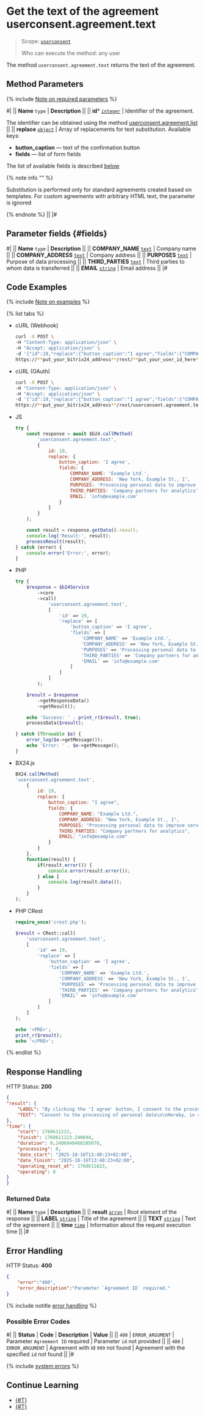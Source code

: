 # Get the text of the agreement userconsent.agreement.text

> Scope: [`userconsent`](../scopes/permissions.md)
>
> Who can execute the method: any user

The method `userconsent.agreement.text` returns the text of the agreement.

## Method Parameters

{% include [Note on required parameters](../../_includes/required.md) %}

#|
|| **Name**
`type` | **Description** ||
|| **id***
[`integer`](../data-types.md) | Identifier of the agreement.

The identifier can be obtained using the method [userconsent.agreement.list](./user-consent-agreement-list.md) ||
|| **replace** 
[`object`](../data-types.md) | Array of replacements for text substitution. Available keys:

- **button_caption** — text of the confirmation button
- **fields** — list of form fields
  
The list of available fields is described [below](#fields)

{% note info "" %}

Substitution is performed only for standard agreements created based on templates. For custom agreements with arbitrary HTML text, the parameter is ignored 

{% endnote %} ||
|#

## Parameter fields {#fields}

#|
|| **Name**
`type` | **Description** ||
|| **COMPANY_NAME**
[`text`](../data-types.md) | Company name ||
|| **COMPANY_ADDRESS**
[`text`](../data-types.md) | Company address ||
|| **PURPOSES**
[`text`](../data-types.md) | Purpose of data processing ||
|| **THIRD_PARTIES**
[`text`](../data-types.md) | Third parties to whom data is transferred ||
|| **EMAIL**
[`string`](../data-types.md) | Email address ||
|#

## Code Examples

{% include [Note on examples](../../_includes/examples.md) %}

{% list tabs %}

- cURL (Webhook)

    ```bash
    curl -X POST \
    -H "Content-Type: application/json" \
    -H "Accept: application/json" \
    -d '{"id":19,"replace":{"button_caption":"I agree","fields":{"COMPANY_NAME":"Example Ltd.","COMPANY_ADDRESS":"New York, Example St., 1","PURPOSES":"Processing personal data to improve service","THIRD_PARTIES":"Company partners for analytics","EMAIL":"info@example.com"}}}' \
    https://**put_your_bitrix24_address**/rest/**put_your_user_id_here**/**put_your_webhook_here**/userconsent.agreement.text
    ```

- cURL (OAuth)

    ```bash
    curl -X POST \
    -H "Content-Type: application/json" \
    -H "Accept: application/json" \
    -d '{"id":19,"replace":{"button_caption":"I agree","fields":{"COMPANY_NAME":"Example Ltd.","COMPANY_ADDRESS":"New York, Example St., 1","PURPOSES":"Processing personal data to improve service","THIRD_PARTIES":"Company partners for analytics","EMAIL":"info@example.com"}},"auth":"**put_access_token_here**"}' \
    https://**put_your_bitrix24_address**/rest/userconsent.agreement.text
    ```

- JS

    ```js
    try {
        const response = await $b24.callMethod(
            'userconsent.agreement.text',
            {
                id: 19,
                replace: {
                    button_caption: 'I agree',
                    fields: {
                        COMPANY_NAME: 'Example Ltd.',
                        COMPANY_ADDRESS: 'New York, Example St., 1',
                        PURPOSES: 'Processing personal data to improve service',
                        THIRD_PARTIES: 'Company partners for analytics',
                        EMAIL: 'info@example.com'
                    }
                }
            }
        );

        const result = response.getData().result;
        console.log('Result:', result);
        processResult(result);
    } catch (error) {
        console.error('Error:', error);
    }
    ```

- PHP

    ```php
    try {
        $response = $b24Service
            ->core
            ->call(
                'userconsent.agreement.text',
                [
                    'id' => 19,
                    'replace' => [
                        'button_caption' => 'I agree',
                        'fields' => [
                            'COMPANY_NAME' => 'Example Ltd.',
                            'COMPANY_ADDRESS' => 'New York, Example St., 1',
                            'PURPOSES' => 'Processing personal data to improve service',
                            'THIRD_PARTIES' => 'Company partners for analytics',
                            'EMAIL' => 'info@example.com'
                        ]
                    ]
                ]
            );

        $result = $response
            ->getResponseData()
            ->getResult();

        echo 'Success: ' . print_r($result, true);
        processData($result);

    } catch (Throwable $e) {
        error_log($e->getMessage());
        echo 'Error: ' . $e->getMessage();
    }
    ```

- BX24.js

    ```js
    BX24.callMethod(
    'userconsent.agreement.text',
        {
            id: 19,
            replace: {
                button_caption: "I agree",
                fields: {
                    COMPANY_NAME: "Example Ltd.",
                    COMPANY_ADDRESS: "New York, Example St., 1",
                    PURPOSES: "Processing personal data to improve service",
                    THIRD_PARTIES: "Company partners for analytics",
                    EMAIL: "info@example.com"
                }
            }
        },
        function(result) {
            if(result.error()) {
                console.error(result.error());
            } else {
                console.log(result.data());
            }
        }
    );
    ```

- PHP CRest

    ```php
    require_once('crest.php');

    $result = CRest::call(
        'userconsent.agreement.text',
        [
            'id' => 19,
            'replace' => [
                'button_caption' => 'I agree',
                'fields' => [
                    'COMPANY_NAME' => 'Example Ltd.',
                    'COMPANY_ADDRESS' => 'New York, Example St., 1',
                    'PURPOSES' => 'Processing personal data to improve service',
                    'THIRD_PARTIES' => 'Company partners for analytics',
                    'EMAIL' => 'info@example.com'
                ]
            ]
        ]
    );

    echo '<PRE>';
    print_r($result);
    echo '</PRE>';
    ```

{% endlist %}

## Response Handling

HTTP Status: **200**

```json
{
"result": {
    "LABEL": "By clicking the 'I agree' button, I consent to the processing of my personal data in accordance with Federal Law No. 152-FZ of July 27, 2006 'On Personal Data', under the conditions and for the purposes defined in the Consent to the processing of personal data",
    "TEXT": "Consent to the processing of personal data\n\nHereby, in accordance with Federal Law No. 152-FZ 'On Personal Data' of July 27, 2006, I freely, of my own will and in my interest express my unconditional consent to the processing of my personal data, registered in accordance with the legislation of the USA at the address: \n (hereinafter referred to as the Operator).\n1. Consent is given for the processing of one, several, or all categories of personal data, which are not special or biometric, provided by me, which may include:\n\n- Example Ltd.;\n- New York, Example St., 1;\n- Processing personal data to improve service;\n- Company partners for analytics;\n- info@example.com.\n\n2. The Operator may perform the following actions: collection; recording; systematization; accumulation; storage; clarification (updating, modification); extraction; use; blocking; deletion; destruction. \n\n3. Methods of processing: both using automation tools and without their use.\n\n4. Purpose of processing: providing me with services/work, including sending notifications regarding the services/work provided, preparing and sending responses to my requests, sending me information about events/products/services/work of the Operator.\n\n5. Since the Operator may process my personal data using the software 'QuickBooks and other similar platforms', I give my consent to the Operator to carry out the corresponding assignment to Example Ltd., (OGRN 5077746476209), registered at the address: 109544, New York, Enthusiast Blvd., 2, floor 13, room 8-19.\n\n6. This consent is valid until revoked by sending a corresponding notification to the email address kalashnikova@example.com or by sending it to the address.\n\n7. In case I revoke my consent to the processing of personal data, the Operator has the right to continue processing personal data without my consent if there are grounds provided by Federal Law No. 152-FZ 'On Personal Data' of July 27, 2006."
},
"time": {
    "start": 1760611223,
    "finish": 1760611223.240694,
    "duration": 0.2406940460205078,
    "processing": 0,
    "date_start": "2025-10-16T13:40:23+02:00",
    "date_finish": "2025-10-16T13:40:23+02:00",
    "operating_reset_at": 1760611823,
    "operating": 0
}
}
```

### Returned Data

#|
|| **Name**
`type` | **Description** ||
|| **result**
[`array`](../data-types.md) | Root element of the response ||
|| **LABEL**
[`string`](../data-types.md) | Title of the agreement ||
|| **TEXT**
[`string`](../data-types.md) | Text of the agreement ||
|| **time**
[`time`](../data-types.md#time) | Information about the request execution time ||
|#

## Error Handling

HTTP Status: **400**

```json
{
    "error":"400",
    "error_description":"Parameter `Agreement ID` required."
}
```

{% include notitle [error handling](../../_includes/error-info.md) %}

### Possible Error Codes

#|
|| **Status** | **Code** | **Description** | **Value** ||
|| `400` | `ERROR_ARGUMENT` | Parameter `Agreement ID` required | Parameter `id` not provided ||
|| `400` | `ERROR_ARGUMENT` | Agreement with id `999` not found | Agreement with the specified `id` not found ||
|#

{% include [system errors](../../_includes/system-errors.md) %}

## Continue Learning 

- [{#T}](./user-consent-agreement-list.md)
- [{#T}](./user-consent-consent-add.md)